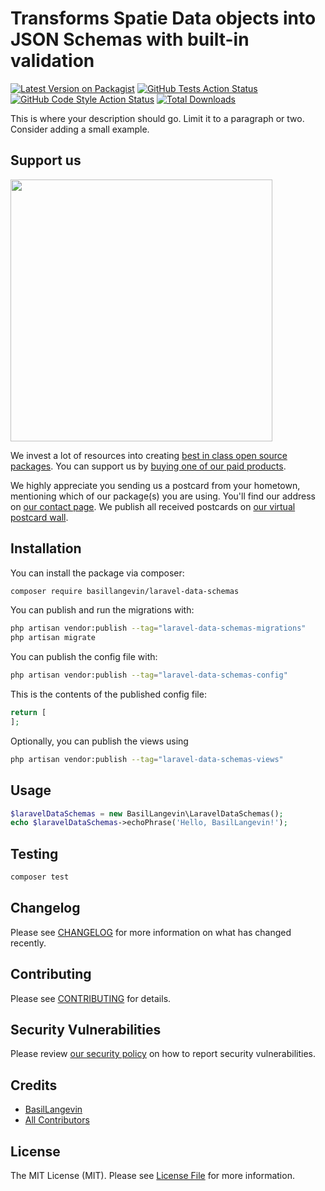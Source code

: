 # Transforms Spatie Data objects into JSON Schemas with built-in validation

[![Latest Version on Packagist](https://img.shields.io/packagist/v/basillangevin/laravel-data-schemas.svg?style=flat-square)](https://packagist.org/packages/basillangevin/laravel-data-schemas)
[![GitHub Tests Action Status](https://img.shields.io/github/actions/workflow/status/basillangevin/laravel-data-schemas/run-tests.yml?branch=main&label=tests&style=flat-square)](https://github.com/basillangevin/laravel-data-schemas/actions?query=workflow%3Arun-tests+branch%3Amain)
[![GitHub Code Style Action Status](https://img.shields.io/github/actions/workflow/status/basillangevin/laravel-data-schemas/fix-php-code-style-issues.yml?branch=main&label=code%20style&style=flat-square)](https://github.com/basillangevin/laravel-data-schemas/actions?query=workflow%3A"Fix+PHP+code+style+issues"+branch%3Amain)
[![Total Downloads](https://img.shields.io/packagist/dt/basillangevin/laravel-data-schemas.svg?style=flat-square)](https://packagist.org/packages/basillangevin/laravel-data-schemas)

This is where your description should go. Limit it to a paragraph or two. Consider adding a small example.

## Support us

[<img src="https://github-ads.s3.eu-central-1.amazonaws.com/laravel-data-schemas.jpg?t=1" width="419px" />](https://spatie.be/github-ad-click/laravel-data-schemas)

We invest a lot of resources into creating [best in class open source packages](https://spatie.be/open-source). You can support us by [buying one of our paid products](https://spatie.be/open-source/support-us).

We highly appreciate you sending us a postcard from your hometown, mentioning which of our package(s) you are using. You'll find our address on [our contact page](https://spatie.be/about-us). We publish all received postcards on [our virtual postcard wall](https://spatie.be/open-source/postcards).

## Installation

You can install the package via composer:

```bash
composer require basillangevin/laravel-data-schemas
```

You can publish and run the migrations with:

```bash
php artisan vendor:publish --tag="laravel-data-schemas-migrations"
php artisan migrate
```

You can publish the config file with:

```bash
php artisan vendor:publish --tag="laravel-data-schemas-config"
```

This is the contents of the published config file:

```php
return [
];
```

Optionally, you can publish the views using

```bash
php artisan vendor:publish --tag="laravel-data-schemas-views"
```

## Usage

```php
$laravelDataSchemas = new BasilLangevin\LaravelDataSchemas();
echo $laravelDataSchemas->echoPhrase('Hello, BasilLangevin!');
```

## Testing

```bash
composer test
```

## Changelog

Please see [CHANGELOG](CHANGELOG.md) for more information on what has changed recently.

## Contributing

Please see [CONTRIBUTING](CONTRIBUTING.md) for details.

## Security Vulnerabilities

Please review [our security policy](../../security/policy) on how to report security vulnerabilities.

## Credits

- [BasilLangevin](https://github.com/BasilLangevin)
- [All Contributors](../../contributors)

## License

The MIT License (MIT). Please see [License File](LICENSE.md) for more information.
